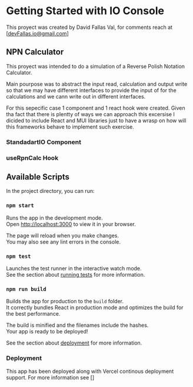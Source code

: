 # Getting Started with IO Console

This proyect was created by David Fallas Val, for comments reach at [devFallas.io@gmail.com]


## NPN Calculator

This proyect was intended to do a simulation of a Reverse Polish Notation Calculator.

Main pourpose was to abstract the input read,  calculation and output write so that we may have different interfaces to provide the input of for the calculations and we cann write out in different interfaces.

For this sepecific case 1 component and 1 react hook were created. Given tha fact that there is plentty of ways we can approach this excersise I dicided to include React and MUI libraries just to have a wrasp on how will this frameworks behave to implement such exercise.

### StandadartIO Component

### useRpnCalc Hook 


## Available Scripts

In the project directory, you can run:

### `npm start`

Runs the app in the development mode.\
Open [http://localhost:3000](http://localhost:3000) to view it in your browser.

The page will reload when you make changes.\
You may also see any lint errors in the console.

### `npm test`

Launches the test runner in the interactive watch mode.\
See the section about [running tests](https://facebook.github.io/create-react-app/docs/running-tests) for more information.

### `npm run build`

Builds the app for production to the `build` folder.\
It correctly bundles React in production mode and optimizes the build for the best performance.

The build is minified and the filenames include the hashes.\
Your app is ready to be deployed!

See the section about [deployment](https://facebook.github.io/create-react-app/docs/deployment) for more information.

### Deployment

This app has been deployed along with Vercel continous deployment support.
For more information see []

